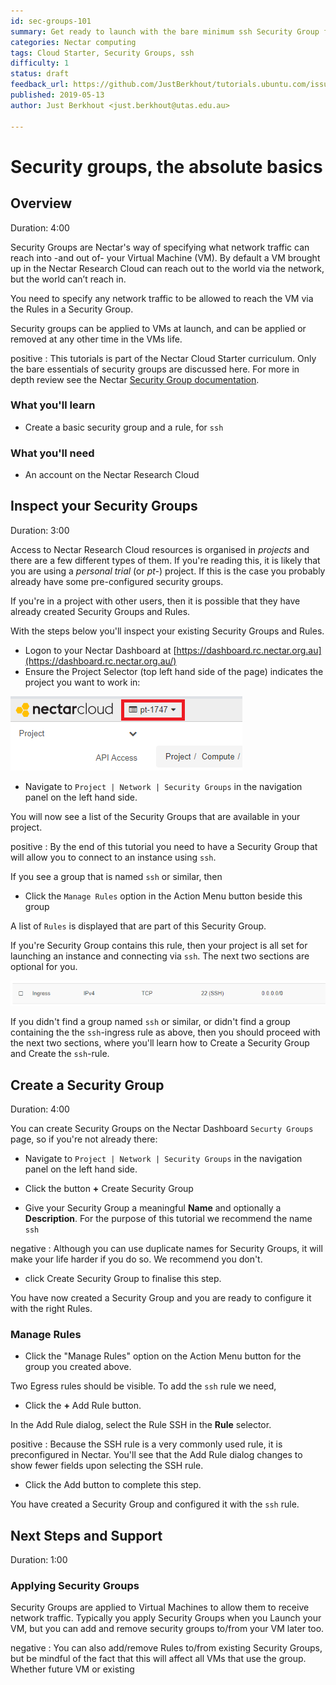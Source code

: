 ```yaml
---
id: sec-groups-101
summary: Get ready to launch with the bare minimum ssh Security Group for your Nectar instance.
categories: Nectar computing
tags: Cloud Starter, Security Groups, ssh
difficulty: 1
status: draft
feedback_url: https://github.com/JustBerkhout/tutorials.ubuntu.com/issues
published: 2019-05-13
author: Just Berkhout <just.berkhout@utas.edu.au>

---
```


# Security groups, the absolute basics

## Overview
Duration: 4:00

Security Groups are Nectar's way of specifying what network traffic can reach into -and out of- your Virtual Machine (VM). By default a VM brought up in the Nectar Research Cloud can reach out to the world via the network, but the world can’t reach in.

You need to specify any network traffic to be allowed to reach the VM via the Rules in a Security Group.

Security groups can be applied to VMs at launch, and can be applied or removed at any other time in the VMs life. 

positive
: This tutorials is part of the Nectar Cloud Starter curriculum. Only the bare essentials of security groups are discussed here. For more in depth review see the Nectar [Security Group documentation](https://support.ehelp.edu.au/support/solutions/articles/6000055387).


### What you'll learn

- Create a basic security group and a rule, for `ssh`

### What you'll need

- An account on the Nectar Research Cloud



## Inspect your Security Groups

Duration: 3:00

Access to Nectar Research Cloud resources is organised in *projects* and there are a few different types of them. If you're reading this, it is likely that you are using a *personal trial* (or *pt-*) project. If this is the case you probably already have some pre-configured security groups. 

If you're in a project with other users, then it is possible that they have already created Security Groups and Rules. 

With the steps below you'll inspect your existing Security Groups and Rules. 



- Logon to your Nectar Dashboard at [https://dashboard.rc.nectar.org.au](https://dashboard.rc.nectar.org.au/)
- Ensure the Project Selector (top left hand side of the page) indicates the project you want to work in:

![Project Selector](images/project-selector.png)

- Navigate to `Project | Network | Security Groups` in the navigation panel on the left hand side.



You will now see a list of the Security Groups that are available in your project. 

positive
: By the end of this tutorial you need to have a Security Group that will allow you to connect to an instance using `ssh`. 

If you see a group that is named `ssh` or similar, then 

- Click the `Manage Rules` option in the Action Menu button beside this group

A list of `Rules` is displayed that are part of this Security Group. 

If you're Security Group contains this rule, then your project is all set for launching an instance and connecting via `ssh`. The next two sections are optional for you.

![ssh rule](images/ssh-rule.png)

If you didn't find a group named `ssh` or similar, or didn't find a group containing the the `ssh`-ingress rule as above, then you should proceed with the next two sections, where you'll learn how to Create a Security Group and Create the `ssh`-rule. 



## Create a Security Group

Duration: 4:00

You can create Security Groups on the Nectar Dashboard `Securty Groups` page, so if you're not already there:

- Navigate to `Project | Network | Security Groups` in the navigation panel on the left hand side.

- Click the button **+** Create Security Group

- Give your Security Group a meaningful **Name** and optionally a **Description**. For the purpose of this tutorial we recommend the name `ssh`

negative
: Although you can use duplicate names for Security Groups, it will make your life harder if you do so. We recommend you don't.

- click Create Security Group to finalise this step. 

You have now created a Security Group and you are ready to configure it with the right Rules. 

### Manage Rules

- Click the "Manage Rules" option on the Action Menu button for the group you created above. 

Two Egress rules should be visible. To add the `ssh` rule we need, 

- Click the **+** Add Rule button.

In the Add Rule dialog, select the Rule SSH in the **Rule** selector.

positive
: Because the SSH rule is a very commonly used rule, it is preconfigured in Nectar. You'll see that the Add Rule dialog changes to show fewer fields upon selecting the SSH rule. 

- Click the Add button to complete this step.

You have created a Security Group and configured it with the `ssh` rule. 

## Next Steps and Support

Duration: 1:00

### Applying Security Groups 

Security Groups are applied to Virtual Machines to allow them to receive network traffic. Typically you apply Security Groups when you Launch your VM, but you can add and remove security groups to/from your VM later too. 

negative
: You can also add/remove Rules to/from existing Security Groups, but be mindful of the fact that this will affect all VMs that use the group. Whether future VM or existing